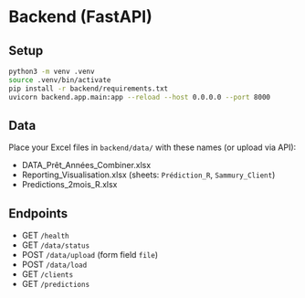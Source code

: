 # Backend (FastAPI)

## Setup

```bash
python3 -m venv .venv
source .venv/bin/activate
pip install -r backend/requirements.txt
uvicorn backend.app.main:app --reload --host 0.0.0.0 --port 8000
```

## Data
Place your Excel files in `backend/data/` with these names (or upload via API):
- DATA_Prêt_Années_Combiner.xlsx
- Reporting_Visualisation.xlsx (sheets: `Prédiction_R`, `Sammury_Client`)
- Predictions_2mois_R.xlsx

## Endpoints
- GET `/health`
- GET `/data/status`
- POST `/data/upload` (form field `file`)
- POST `/data/load`
- GET `/clients`
- GET `/predictions`